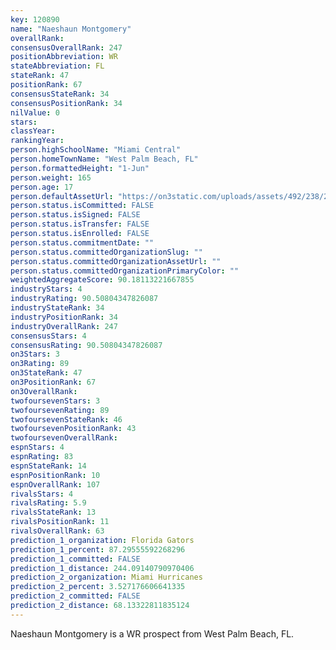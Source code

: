 ```yaml
---
key: 120890
name: "Naeshaun Montgomery"
overallRank: 
consensusOverallRank: 247
positionAbbreviation: WR
stateAbbreviation: FL
stateRank: 47
positionRank: 67
consensusStateRank: 34
consensusPositionRank: 34
nilValue: 0
stars: 
classYear: 
rankingYear: 
person.highSchoolName: "Miami Central"
person.homeTownName: "West Palm Beach, FL"
person.formattedHeight: "1-Jun"
person.weight: 165
person.age: 17
person.defaultAssetUrl: "https://on3static.com/uploads/assets/492/238/238492.jpg"
person.status.isCommitted: FALSE
person.status.isSigned: FALSE
person.status.isTransfer: FALSE
person.status.isEnrolled: FALSE
person.status.commitmentDate: ""
person.status.committedOrganizationSlug: ""
person.status.committedOrganizationAssetUrl: ""
person.status.committedOrganizationPrimaryColor: ""
weightedAggregateScore: 90.18113221667855
industryStars: 4
industryRating: 90.50804347826087
industryStateRank: 34
industryPositionRank: 34
industryOverallRank: 247
consensusStars: 4
consensusRating: 90.50804347826087
on3Stars: 3
on3Rating: 89
on3StateRank: 47
on3PositionRank: 67
on3OverallRank: 
twofoursevenStars: 3
twofoursevenRating: 89
twofoursevenStateRank: 46
twofoursevenPositionRank: 43
twofoursevenOverallRank: 
espnStars: 4
espnRating: 83
espnStateRank: 14
espnPositionRank: 10
espnOverallRank: 107
rivalsStars: 4
rivalsRating: 5.9
rivalsStateRank: 13
rivalsPositionRank: 11
rivalsOverallRank: 63
prediction_1_organization: Florida Gators
prediction_1_percent: 87.29555592268296
prediction_1_committed: FALSE
prediction_1_distance: 244.09140790970406
prediction_2_organization: Miami Hurricanes
prediction_2_percent: 3.527176606641335
prediction_2_committed: FALSE
prediction_2_distance: 68.13322811835124
---
```

Naeshaun Montgomery is a WR prospect from West Palm Beach, FL.